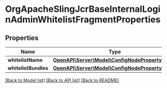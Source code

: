 # OrgApacheSlingJcrBaseInternalLoginAdminWhitelistFragmentProperties

## Properties
Name | Type | Description | Notes
------------ | ------------- | ------------- | -------------
**whitelistName** | [**OpenAPI\Server\Model\ConfigNodePropertyString**](ConfigNodePropertyString.md) |  | [optional] 
**whitelistBundles** | [**OpenAPI\Server\Model\ConfigNodePropertyArray**](ConfigNodePropertyArray.md) |  | [optional] 

[[Back to Model list]](../README.md#documentation-for-models) [[Back to API list]](../README.md#documentation-for-api-endpoints) [[Back to README]](../README.md)


